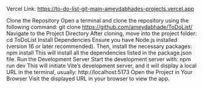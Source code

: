 Vercel Link:  https://to-do-list-git-main-ameydabhades-projects.vercel.app


Clone the Repository
Open a terminal and clone the repository using the following command:
git clone https://github.com/ameydabhade/ToDoList/
Navigate to the Project Directory
After cloning, move into the project folder:
cd ToDoList
Install Dependencies
Ensure you have Node.js installed (version 16 or later recommended). Then, install the necessary packages:
npm install
This will install all the dependencies listed in the package.json file.
Run the Development Server
Start the development server with:
npm run dev
This will initiate Vite’s development server, and it will display a local URL in the terminal, usually:
http://localhost:5173
Open the Project in Your Browser
Visit the displayed URL in your browser to view the app.
